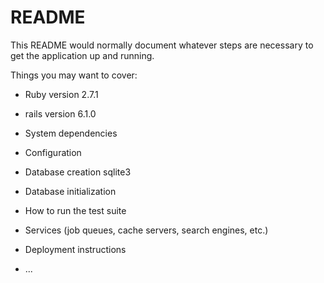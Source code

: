 # README

This README would normally document whatever steps are necessary to get the
application up and running.

Things you may want to cover:

* Ruby version 2.7.1

* rails version 6.1.0

* System dependencies

* Configuration

* Database creation sqlite3 

* Database initialization

* How to run the test suite

* Services (job queues, cache servers, search engines, etc.)

* Deployment instructions

* ...
